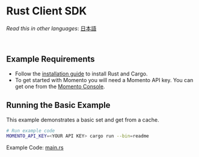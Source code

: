 # Rust Client SDK

_Read this in other languages_: [日本語](README.ja.md)

<br>

## Example Requirements

- Follow the [installation guide](https://doc.rust-lang.org/cargo/getting-started/installation.html) to install Rust and Cargo.
- To get started with Momento you will need a Momento API key. You can get one from the [Momento Console](https://console.gomomento.com).

## Running the Basic Example

This example demonstrates a basic set and get from a cache.

```bash
# Run example code
MOMENTO_API_KEY=<YOUR API KEY> cargo run --bin=readme
```

Example Code: [main.rs](src/main.rs)
